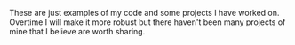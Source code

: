 These are just examples of my code and some projects I have worked on. Overtime I will make it more robust but there haven't been many projects of mine that I believe are worth sharing.
